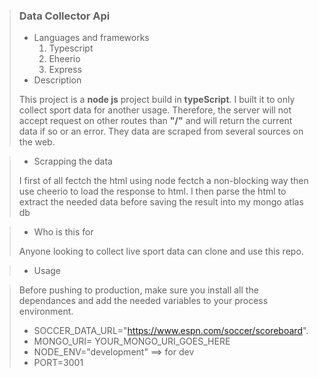 > ### Data Collector Api
>
> - Languages and frameworks
>   1. Typescript
>	2. Eheerio
>	3. Express
> - Description
>
> This project is a **node js** project build in **typeScript**.
> I built it to only collect sport data for another usage. Therefore, the server will not accept request
> on other routes than **"/"** and will return the current data if so or an error.
> They data are scraped from several sources on the web.

> - Scrapping the data
>
> I first of all fectch the html using node fectch a non-blocking way then use cheerio to load the response to html.
> I then parse the html to extract the needed data before saving the result into my mongo atlas db

> - Who is this for
>
> Anyone looking to collect live sport data can clone and use this repo.

> - Usage

> Before pushing to production, make sure you install all the dependances and add the needed variables to your process
> environment.
>
> - SOCCER_DATA_URL="https://www.espn.com/soccer/scoreboard".
> - MONGO_URI= YOUR_MONGO_URI_GOES_HERE
> - NODE_ENV="development" ==> for dev
> - PORT=3001
